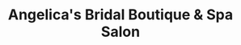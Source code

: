 ---
title: "Angelica's Bridal Boutique & Spa Salon"
url: /burien/angelicas-bridal-boutique-and-spa-salon/
shop: clothes
---